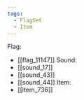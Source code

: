 ```yaml
---
tags:
  - FlagSet
  - Item
---
```

Flag:
- [[flag_11147]]
Sound:
- [[sound_17]]
- [[sound_43]]
- [[sound_44]]
Item:
- [[item_736]]
